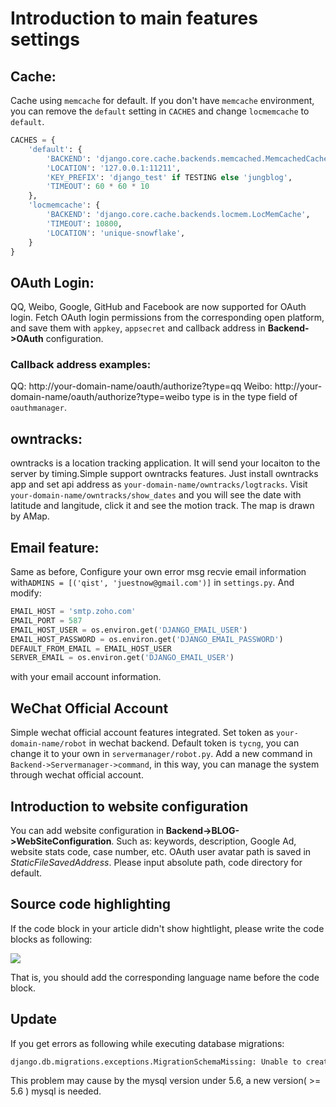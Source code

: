 # Introduction to main features settings

## Cache:
Cache using `memcache` for default. If you don't have `memcache` environment, you can remove the `default` setting in `CACHES` and change `locmemcache` to `default`.
```python
CACHES = {
    'default': {
        'BACKEND': 'django.core.cache.backends.memcached.MemcachedCache',
        'LOCATION': '127.0.0.1:11211',
        'KEY_PREFIX': 'django_test' if TESTING else 'jungblog',
        'TIMEOUT': 60 * 60 * 10
    },
    'locmemcache': {
        'BACKEND': 'django.core.cache.backends.locmem.LocMemCache',
        'TIMEOUT': 10800,
        'LOCATION': 'unique-snowflake',
    }
}
```

## OAuth Login:
QQ, Weibo, Google, GitHub and Facebook are now supported for OAuth login. Fetch OAuth login permissions from the corresponding open platform, and save them with `appkey`, `appsecret` and callback address in **Backend->OAuth** configuration.

### Callback address examples:
QQ: http://your-domain-name/oauth/authorize?type=qq
Weibo: http://your-domain-name/oauth/authorize?type=weibo
type is in the type field of `oauthmanager`.

## owntracks:
owntracks is a location tracking application. It will send your locaiton to the server by timing.Simple support owntracks features. Just install owntracks app and set api address as `your-domain-name/owntracks/logtracks`. Visit `your-domain-name/owntracks/show_dates` and you will see the date with latitude and langitude, click it and see the motion track. The map is drawn by AMap.

## Email feature:
Same as before, Configure your own error msg recvie email information with`ADMINS = [('qist', 'juestnow@gmail.com')]` in `settings.py`. And modify:
```python
EMAIL_HOST = 'smtp.zoho.com'
EMAIL_PORT = 587
EMAIL_HOST_USER = os.environ.get('DJANGO_EMAIL_USER')
EMAIL_HOST_PASSWORD = os.environ.get('DJANGO_EMAIL_PASSWORD')
DEFAULT_FROM_EMAIL = EMAIL_HOST_USER
SERVER_EMAIL = os.environ.get('DJANGO_EMAIL_USER')
```
with your email account information.

## WeChat Official Account
Simple wechat official account features integrated. Set token as `your-domain-name/robot` in wechat backend. Default token is `tycng`, you can change it to your own in `servermanager/robot.py`. Add a new command in `Backend->Servermanager->command`, in this way, you can manage the system through wechat official account.

## Introduction to website configuration
You can add website configuration in **Backend->BLOG->WebSiteConfiguration**. Such as: keywords, description, Google Ad, website stats code, case number, etc.
OAuth user avatar path is saved in *StaticFileSavedAddress*. Please input absolute path, code directory for default.

## Source code highlighting
If the code block in your article didn't show hightlight, please write the code blocks as following:

![](https://resource.tycng.com/image/codelang.png)

That is, you should add the corresponding language name before the code block.

## Update
If you get errors as following while executing database migrations:
```python
django.db.migrations.exceptions.MigrationSchemaMissing: Unable to create the django_migrations table ((1064, "You have an error in your SQL syntax; check the manual that corresponds to your MySQL server version for the right syntax to use near '(6) NOT NULL)' at line 1"))
```
This problem may cause by the mysql version under 5.6, a new version( >= 5.6 ) mysql is needed.

